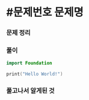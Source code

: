 # #문제번호 문제명

### 문제 정리



### 풀이



```Swift
import Foundation

print("Hello World!")

```



### 풀고나서 알게된 것
